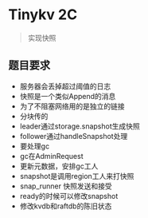 # Tinykv 2C

> 实现快照

## 题目要求

+ 服务器会丢掉超过阈值的日志
+ 快照是一个类似Append的消息
+ 为了不阻塞网络用的是独立的链接
+ 分块传的
+ leader通过storage.snapshot生成快照
+ follower通过handleSnapshot处理
+ 要处理gc
+ gc在AdminRequest 
+ 更新元数据，安排gc工人
+ snapshot是调用region工人来打快照
+ snap_runner 快照发送和接受
+ ready的时候可以修改snapshot
+ 修改kvdb和raftdb的陈旧状态
